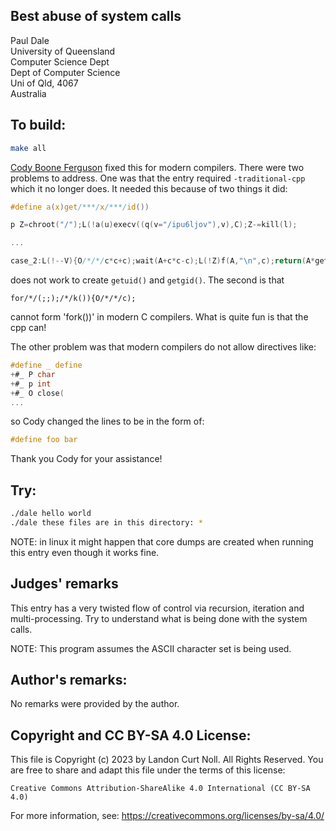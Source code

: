 ## Best abuse of system calls

Paul Dale  
University of Queensland  
Computer Science Dept  
Dept of Computer Science  
Uni of Qld, 4067  
Australia  

## To build:

```sh
make all
```

[Cody Boone Ferguson](/winners.html#Cody_Boone_Ferguson) fixed this for modern
compilers. There were two problems to address. One was that the entry required
`-traditional-cpp` which it no longer does. It needed this because of two things
it did:

```c
#define a(x)get/***/x/***/id())

p Z=chroot("/");L(!a(u)execv((q(v="/ipu6ljov"),v),C);Z-=kill(l);

...

case_2:L(!--V){O/*/*/c*c+c);wait(A+c*c-c);L(!Z)f(A,"\n",c);return(A*getgid());};C++;
```

does not work to create `getuid()` and `getgid()`. The second is that

    for/*/(;;);/*/k()){O/*/*/c);

cannot form 'fork())' in modern C compilers. What is quite fun is that the cpp
can!

The other problem was that modern compilers do not allow directives like:

```c
#define _ define
+#_ P char
+#_ p int
+#_ O close(
...
```

so Cody changed the lines to be in the form of:

```c
#define foo bar
```

Thank you Cody for your assistance!


## Try:

```sh
./dale hello world
./dale these files are in this directory: *
```

NOTE: in linux it might happen that core dumps are created when running this
entry even though it works fine.

## Judges' remarks

This entry has a very twisted flow of control via recursion, iteration 
and multi-processing.  Try to understand what is being done with the
system calls.

NOTE: This program assumes the ASCII character set is being used.

## Author's remarks:

No remarks were provided by the author.


## Copyright and CC BY-SA 4.0 License:

This file is Copyright (c) 2023 by Landon Curt Noll.  All Rights Reserved.
You are free to share and adapt this file under the terms of this license:

    Creative Commons Attribution-ShareAlike 4.0 International (CC BY-SA 4.0)

For more information, see: https://creativecommons.org/licenses/by-sa/4.0/
